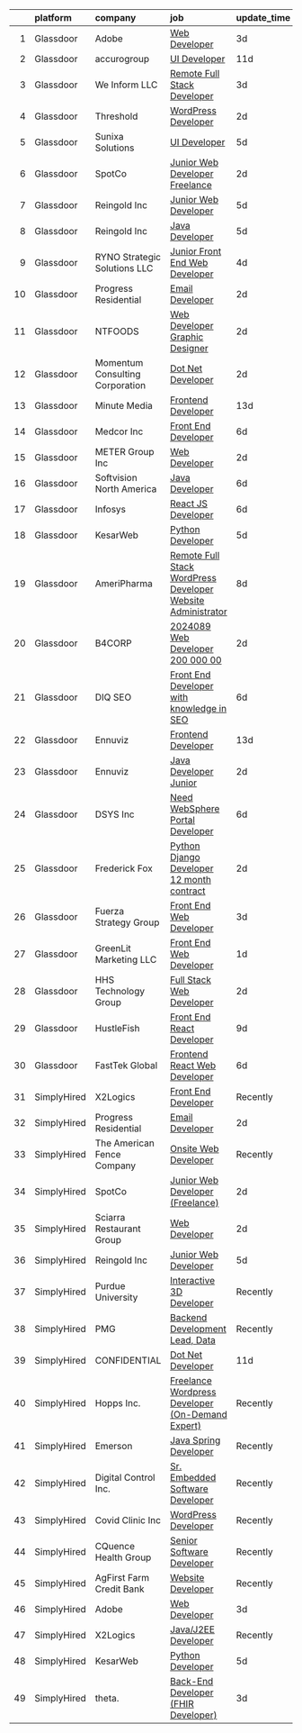 

|    | platform    | company                         | job                                                                                                                                                                                                                                                                                                                                                                                                                                                                                                                                                                                                                                                                                                                                                                                                                                                                                                   | update_time   | location            |
|---:|:------------|:--------------------------------|:------------------------------------------------------------------------------------------------------------------------------------------------------------------------------------------------------------------------------------------------------------------------------------------------------------------------------------------------------------------------------------------------------------------------------------------------------------------------------------------------------------------------------------------------------------------------------------------------------------------------------------------------------------------------------------------------------------------------------------------------------------------------------------------------------------------------------------------------------------------------------------------------------|:--------------|:--------------------|
|  1 | Glassdoor   | Adobe                           | [Web Developer](https://www.glassdoor.com/partner/jobListing.htm?pos=129&ao=1136043&s=58&guid=0000018378a36b3eae08c649a3ba6957&src=GD_JOB_AD&t=SR&vt=w&cs=1_d0f21eef&cb=1664176319921&jobListingId=1008155726526&jrtk=3-0-1gdsa6r1ekhp8801-1gdsa6r1timb9800-7fc70d44936fa01e-)                                                                                                                                                                                                                                                                                                                                                                                                                                                                                                                                                                                                                        | 3d            | San Jose, CA        |
|  2 | Glassdoor   | accurogroup                     | [UI Developer](https://www.glassdoor.com/partner/jobListing.htm?pos=120&ao=1136043&s=58&guid=0000018378a36b3eae08c649a3ba6957&src=GD_JOB_AD&t=SR&vt=w&ea=1&cs=1_b0aadc6e&cb=1664176319918&jobListingId=1008140062147&jrtk=3-0-1gdsa6r1ekhp8801-1gdsa6r1timb9800-325ba47e25c58710-)                                                                                                                                                                                                                                                                                                                                                                                                                                                                                                                                                                                                                    | 11d           | Remote              |
|  3 | Glassdoor   | We Inform LLC                   | [Remote Full Stack Developer](https://www.glassdoor.com/partner/jobListing.htm?pos=116&ao=1136043&s=58&guid=0000018378a36b3eae08c649a3ba6957&src=GD_JOB_AD&t=SR&vt=w&ea=1&cs=1_aeb1a72b&cb=1664176319918&jobListingId=1008156277587&jrtk=3-0-1gdsa6r1ekhp8801-1gdsa6r1timb9800-7cdeba271126d59a-)                                                                                                                                                                                                                                                                                                                                                                                                                                                                                                                                                                                                     | 3d            | Remote              |
|  4 | Glassdoor   | Threshold                       | [WordPress Developer](https://www.glassdoor.com/partner/jobListing.htm?pos=112&ao=1136043&s=58&guid=0000018378a36b3eae08c649a3ba6957&src=GD_JOB_AD&t=SR&vt=w&ea=1&cs=1_879267e0&cb=1664176319917&jobListingId=1008158848325&jrtk=3-0-1gdsa6r1ekhp8801-1gdsa6r1timb9800-2c43d4e82eb89118-)                                                                                                                                                                                                                                                                                                                                                                                                                                                                                                                                                                                                             | 2d            | Remote              |
|  5 | Glassdoor   | Sunixa Solutions                | [UI Developer](https://www.glassdoor.com/partner/jobListing.htm?pos=117&ao=1136043&s=58&guid=0000018378a36b3eae08c649a3ba6957&src=GD_JOB_AD&t=SR&vt=w&ea=1&cs=1_be88be10&cb=1664176319918&jobListingId=1008151517508&jrtk=3-0-1gdsa6r1ekhp8801-1gdsa6r1timb9800-1be69a345728f09d-)                                                                                                                                                                                                                                                                                                                                                                                                                                                                                                                                                                                                                    | 5d            | Remote              |
|  6 | Glassdoor   | SpotCo                          | [Junior Web Developer  Freelance ](https://www.glassdoor.com/partner/jobListing.htm?pos=107&ao=1136043&s=58&guid=0000018378a36b3eae08c649a3ba6957&src=GD_JOB_AD&t=SR&vt=w&ea=1&cs=1_6c9ae033&cb=1664176319917&jobListingId=1008158823138&jrtk=3-0-1gdsa6r1ekhp8801-1gdsa6r1timb9800-55ea2df4d35e9e70-)                                                                                                                                                                                                                                                                                                                                                                                                                                                                                                                                                                                                | 2d            | Remote              |
|  7 | Glassdoor   | Reingold Inc                    | [Junior Web Developer](https://www.glassdoor.com/partner/jobListing.htm?pos=106&ao=1136043&s=58&guid=0000018378a36b3eae08c649a3ba6957&src=GD_JOB_AD&t=SR&vt=w&ea=1&cs=1_9be93e53&cb=1664176319917&jobListingId=1008151861362&jrtk=3-0-1gdsa6r1ekhp8801-1gdsa6r1timb9800-a3bd1a594d1265e2-)                                                                                                                                                                                                                                                                                                                                                                                                                                                                                                                                                                                                            | 5d            | Remote              |
|  8 | Glassdoor   | Reingold Inc                    | [Java Developer](https://www.glassdoor.com/partner/jobListing.htm?pos=124&ao=1136043&s=58&guid=0000018378a36b3eae08c649a3ba6957&src=GD_JOB_AD&t=SR&vt=w&ea=1&cs=1_94462b4f&cb=1664176319919&jobListingId=1008151861361&jrtk=3-0-1gdsa6r1ekhp8801-1gdsa6r1timb9800-c8d824812749e050-)                                                                                                                                                                                                                                                                                                                                                                                                                                                                                                                                                                                                                  | 5d            | Remote              |
|  9 | Glassdoor   | RYNO Strategic Solutions LLC    | [Junior Front End Web Developer](https://www.glassdoor.com/partner/jobListing.htm?pos=119&ao=1136043&s=58&guid=0000018378a36b3eae08c649a3ba6957&src=GD_JOB_AD&t=SR&vt=w&ea=1&cs=1_e7fd8951&cb=1664176319918&jobListingId=1008154621159&jrtk=3-0-1gdsa6r1ekhp8801-1gdsa6r1timb9800-184affa887887896-)                                                                                                                                                                                                                                                                                                                                                                                                                                                                                                                                                                                                  | 4d            | Remote              |
| 10 | Glassdoor   | Progress Residential            | [Email Developer](https://www.glassdoor.com/partner/jobListing.htm?pos=121&ao=1136043&s=58&guid=0000018378a36b3eae08c649a3ba6957&src=GD_JOB_AD&t=SR&vt=w&ea=1&cs=1_7e92df32&cb=1664176319918&jobListingId=1008158897178&jrtk=3-0-1gdsa6r1ekhp8801-1gdsa6r1timb9800-f154aef869fffa24-)                                                                                                                                                                                                                                                                                                                                                                                                                                                                                                                                                                                                                 | 2d            | Remote              |
| 11 | Glassdoor   | NTFOODS                         | [Web Developer Graphic Designer](https://www.glassdoor.com/partner/jobListing.htm?pos=101&ao=1110586&s=58&guid=0000018378a36b3eae08c649a3ba6957&src=GD_JOB_AD&t=SR&vt=w&ea=1&cs=1_366ef989&cb=1664176319916&jobListingId=1008158473502&cpc=F41FEAB56D215062&jrtk=3-0-1gdsa6r1ekhp8801-1gdsa6r1timb9800-fe38243d77069748--6NYlbfkN0AdfXZJl0GGXUSalzVGUWVSLKSqBOtgqDvQLIDRjNDC3sXSD2pGaliFmJwsem2D-NEY6zdgv8Vut9ykzrzubb2RSXGbFBr2vSgQTa8WgPxDwYq6Wpsix0WuVBWG_wAift98Al_YAJFUCfIX4perZgCFJ92WXvPYwrdPuM7VE_DVa2q313uR2JO5oCn_BB-Lv72CADt7_9EkJuCrOsNjLjIaL2M1pMl_NZFk1hhkszmyQFlBklfDjQTA_Iiv6fcqloeRXuNsbQqdTBGCoi3KLhU0Pye_-tFdKASmd6tk_pMTFEpxjc0DSHcRKCBH5nb66FC0KXkvQOE72EW5HUptMqpuYo-KzDX3tfTmHmsJIJElamHY-EtV47YubPfLlKWa89dJerp5Vt52fWoSQ4OCBueyZxgaOavSbE1_lPo3jPZxqsI0Ie2D4VO3Gqdd516NsxG5RdErUn_CGj4fgzH-klwlHu1-q6LvJclYBhnbBLgrYEQgkAoI1qhP6tE6T5DEI24%3D)                               | 2d            | Remote              |
| 12 | Glassdoor   | Momentum Consulting Corporation | [Dot Net Developer](https://www.glassdoor.com/partner/jobListing.htm?pos=103&ao=1110586&s=58&guid=0000018378a36b3eae08c649a3ba6957&src=GD_JOB_AD&t=SR&vt=w&ea=1&cs=1_542915ab&cb=1664176319917&jobListingId=1008158185123&cpc=47CFDC01B3F81FAC&jrtk=3-0-1gdsa6r1ekhp8801-1gdsa6r1timb9800-b254082fe8920f7e--6NYlbfkN0AZiaPZyccuKjlre0e0RaBFeO48J0QExrO5hcuLctOVaN_M4Dm3U4EmfugW9M_YIyCK40Q_qcaTlw5FAu30wx37FNOqH-U5LgkY3FCAs52n11whjyUuDPpSgaQq8IS2Uiecg5K1st_c-v5uugJ9FavxxqalwwApoUiXg7hOtY57TWYwrX8o8Jw-ewGMOQPfzMEDZU4XPEk3gzj8CRYzPCDjc-T9XsdsUkq5BQGqTe9LjJlvyvOIO9ciE85qhaNmgXbMDTRLRadUs4GjF6bopFSygvINNzSYCzMhF5OC94GCEU1HYjZj0PhAvs68LY5luzqgc_USMi5S3O8k9CXJ5zSQJJtqjIG-YquTmhrmJlAD_aODnA4-CrlrfhU3AWFJd1Sw7J5O_qp-ceMF8Tjuh3JDhcJScj692T9LLnCu2oozx8VKRddYMg_dTkvxnHJ6j9nD4inlJr7BDUWikc7eKc_SCp9Cl2CxOwsdmIZsf0U7SYMOMDE4H-oEHPu95LoPrgGcNhXrN0X2Qw%3D%3D)                              | 2d            | Remote              |
| 13 | Glassdoor   | Minute Media                    | [Frontend Developer](https://www.glassdoor.com/partner/jobListing.htm?pos=115&ao=1136043&s=58&guid=0000018378a36b3eae08c649a3ba6957&src=GD_JOB_AD&t=SR&vt=w&ea=1&cs=1_9c83db94&cb=1664176319918&jobListingId=1008134598526&jrtk=3-0-1gdsa6r1ekhp8801-1gdsa6r1timb9800-183d548ffeb1d3f4-)                                                                                                                                                                                                                                                                                                                                                                                                                                                                                                                                                                                                              | 13d           | Remote              |
| 14 | Glassdoor   | Medcor Inc                      | [Front End Developer](https://www.glassdoor.com/partner/jobListing.htm?pos=114&ao=1136043&s=58&guid=0000018378a36b3eae08c649a3ba6957&src=GD_JOB_AD&t=SR&vt=w&ea=1&cs=1_5a47b813&cb=1664176319918&jobListingId=1008148966339&jrtk=3-0-1gdsa6r1ekhp8801-1gdsa6r1timb9800-9ec7f41f0fae97b7-)                                                                                                                                                                                                                                                                                                                                                                                                                                                                                                                                                                                                             | 6d            | Remote              |
| 15 | Glassdoor   | METER Group  Inc                | [Web Developer](https://www.glassdoor.com/partner/jobListing.htm?pos=128&ao=1136043&s=58&guid=0000018378a36b3eae08c649a3ba6957&src=GD_JOB_AD&t=SR&vt=w&ea=1&cs=1_1268405a&cb=1664176319921&jobListingId=1008158787641&jrtk=3-0-1gdsa6r1ekhp8801-1gdsa6r1timb9800-8c7878bb056364ec-)                                                                                                                                                                                                                                                                                                                                                                                                                                                                                                                                                                                                                   | 2d            | Pullman, WA         |
| 16 | Glassdoor   | Softvision   North America      | [Java Developer](https://www.glassdoor.com/partner/jobListing.htm?pos=123&ao=1136043&s=58&guid=0000018378a36b3eae08c649a3ba6957&src=GD_JOB_AD&t=SR&vt=w&ea=1&cs=1_58421a79&cb=1664176319918&jobListingId=1008148364549&jrtk=3-0-1gdsa6r1ekhp8801-1gdsa6r1timb9800-4e4116528eeb4bb0-)                                                                                                                                                                                                                                                                                                                                                                                                                                                                                                                                                                                                                  | 6d            | Atlanta, GA         |
| 17 | Glassdoor   | Infosys                         | [React JS Developer](https://www.glassdoor.com/partner/jobListing.htm?pos=125&ao=1136043&s=58&guid=0000018378a36b3eae08c649a3ba6957&src=GD_JOB_AD&t=SR&vt=w&cs=1_adaacd9e&cb=1664176319919&jobListingId=1008149084426&jrtk=3-0-1gdsa6r1ekhp8801-1gdsa6r1timb9800-14eb3d2a22de2db7-)                                                                                                                                                                                                                                                                                                                                                                                                                                                                                                                                                                                                                   | 6d            | Remote              |
| 18 | Glassdoor   | KesarWeb                        | [Python Developer](https://www.glassdoor.com/partner/jobListing.htm?pos=109&ao=1136043&s=58&guid=0000018378a36b3eae08c649a3ba6957&src=GD_JOB_AD&t=SR&vt=w&ea=1&cs=1_46a8350d&cb=1664176319917&jobListingId=1008151696146&jrtk=3-0-1gdsa6r1ekhp8801-1gdsa6r1timb9800-e53fcfa38857e827-)                                                                                                                                                                                                                                                                                                                                                                                                                                                                                                                                                                                                                | 5d            | San Diego, CA       |
| 19 | Glassdoor   | AmeriPharma                     | [Remote  Full Stack  WordPress Developer   Website Administrator](https://www.glassdoor.com/partner/jobListing.htm?pos=130&ao=1136043&s=58&guid=0000018378a36b3eae08c649a3ba6957&src=GD_JOB_AD&t=SR&vt=w&ea=1&cs=1_9271092c&cb=1664176319921&jobListingId=1008146290008&jrtk=3-0-1gdsa6r1ekhp8801-1gdsa6r1timb9800-0a9188d2a1c04fd4-)                                                                                                                                                                                                                                                                                                                                                                                                                                                                                                                                                                 | 8d            | Orange, CA          |
| 20 | Glassdoor   | B4CORP                          | [2024089 Web Developer  200 000 00](https://www.glassdoor.com/partner/jobListing.htm?pos=102&ao=1110586&s=58&guid=0000018378a36b3eae08c649a3ba6957&src=GD_JOB_AD&t=SR&vt=w&cs=1_85d0620e&cb=1664176319916&jobListingId=1008158976872&cpc=451933188B21919D&jrtk=3-0-1gdsa6r1ekhp8801-1gdsa6r1timb9800-870cf8dab81bae72--6NYlbfkN0BBcNHvdcwdm3ewH9kjvka83ftEJjxlat_DdA1S80VRS6k0mxP7wnwmAsSRP66qfkxiEkMctYB9U9C5_vv74s3Uxm-6uKLfX5Oi6MA8fLBR1DuHMqVwbXqyyPRMdQMM1Pi5fFxQeJ4bksR22Op327xJXWKDcRic_wI4smPCu8HYhAU73kK-viAGGs8fK82oGFcTWctsS-KpElLdB1DFZzZvZoxw924DClKGXWkpWCe-tuDEuMkTMXAGaLfkf3YgFl9a_h9RahRg5ClgqJG1M04Tg4Xr9HYbmTledljnHf3M1MKQUb7txcBgxoS4L1IMfUyaJsbWG0j3krb-1vqfeuqNzVHLTIb1Eif33-vbFihben9ep_faiQphQcHia4wU6sMVLqF9oz7WzhmMoFqaWFoojIIciah7okJn7zOysmoDtNika-vdiUINx6WWI5jBL6qyn-WJcX_mLFWBVC4fB1jDMRcznfpXT50cBBbHNW1tmdR-11yKH2UL)                                               | 2d            | Reston, VA          |
| 21 | Glassdoor   | DIQ SEO                         | [Front End Developer with knowledge in SEO](https://www.glassdoor.com/partner/jobListing.htm?pos=118&ao=1136043&s=58&guid=0000018378a36b3eae08c649a3ba6957&src=GD_JOB_AD&t=SR&vt=w&ea=1&cs=1_cbf95789&cb=1664176319918&jobListingId=1008149803097&jrtk=3-0-1gdsa6r1ekhp8801-1gdsa6r1timb9800-ee95c5c2ad66a98d-)                                                                                                                                                                                                                                                                                                                                                                                                                                                                                                                                                                                       | 6d            | Remote              |
| 22 | Glassdoor   | Ennuviz                         | [Frontend Developer](https://www.glassdoor.com/partner/jobListing.htm?pos=126&ao=1136043&s=58&guid=0000018378a36b3eae08c649a3ba6957&src=GD_JOB_AD&t=SR&vt=w&cs=1_c0150a03&cb=1664176319919&jobListingId=1008134333743&jrtk=3-0-1gdsa6r1ekhp8801-1gdsa6r1timb9800-be6a1bf173ee9760-)                                                                                                                                                                                                                                                                                                                                                                                                                                                                                                                                                                                                                   | 13d           | Jersey City, NJ     |
| 23 | Glassdoor   | Ennuviz                         | [Java Developer Junior ](https://www.glassdoor.com/partner/jobListing.htm?pos=108&ao=1136043&s=58&guid=0000018378a36b3eae08c649a3ba6957&src=GD_JOB_AD&t=SR&vt=w&cs=1_0a86fb00&cb=1664176319917&jobListingId=1008158189404&jrtk=3-0-1gdsa6r1ekhp8801-1gdsa6r1timb9800-9384080126d64f89-)                                                                                                                                                                                                                                                                                                                                                                                                                                                                                                                                                                                                               | 2d            | United States       |
| 24 | Glassdoor   | DSYS  Inc                       | [Need WebSphere Portal Developer](https://www.glassdoor.com/partner/jobListing.htm?pos=111&ao=1136043&s=58&guid=0000018378a36b3eae08c649a3ba6957&src=GD_JOB_AD&t=SR&vt=w&ea=1&cs=1_5bd5f27d&cb=1664176319917&jobListingId=1008148868788&jrtk=3-0-1gdsa6r1ekhp8801-1gdsa6r1timb9800-b169492573cf0573-)                                                                                                                                                                                                                                                                                                                                                                                                                                                                                                                                                                                                 | 6d            | Remote              |
| 25 | Glassdoor   | Frederick Fox                   | [Python Django Developer  12 month contract ](https://www.glassdoor.com/partner/jobListing.htm?pos=104&ao=1110586&s=58&guid=0000018378a36b3eae08c649a3ba6957&src=GD_JOB_AD&t=SR&vt=w&ea=1&cs=1_61ad0192&cb=1664176319917&jobListingId=1008158716779&cpc=0FE1F5EA2BC84A01&jrtk=3-0-1gdsa6r1ekhp8801-1gdsa6r1timb9800-5b4b5f473c9c60d8--6NYlbfkN0Bl9G137Q_XzrQa6vOMLt80DuMt4wBOvJF_5T-lq3Yl74FOsO4K2w7-o2WLQzYUeAgA8fPLOB4LEAYpmFDzOVG6nCgAF9W0h7HiSqEM6Jpbiji3u-rQQJdM03TgRtMEW_g0fYCnTRPtjGwnafQMSIHilc9Uuv8NRzlt8R97aI4goEVSIohG4HgjXtCBcuMygqV8Lsxo0oAvvH8W8mtzEDv4Wd66XUC19Q64BVEaadkXVyC4dHJUCO6O-G-aoRBGkCDlRGBMrhWpjwPwqxPwc_jIo3bnIV6F0KPUox7_O9V26qu2eO2TEHwVQdNrv11BNaE8kdQEjAJ3gZK7Tfw9qYJ_d6xGTNMC2PQdou98i4BrMQCun5T127dOtEYJTknA9O1nhcuuaId0nDRyAJslz_gukmp8iDBiqgBPilV4q5mwB1yl2AuDaqTteKmCss3azfYE5qiGwHbZw6i1wyBCMAlL4LcCZE-63CynvuGFx1Vn7GEwJHWBlM7qtTNTUMarTvyuWCaT2qFAVQ%3D%3D)    | 2d            | Remote              |
| 26 | Glassdoor   | Fuerza Strategy Group           | [Front End Web Developer](https://www.glassdoor.com/partner/jobListing.htm?pos=110&ao=1136043&s=58&guid=0000018378a36b3eae08c649a3ba6957&src=GD_JOB_AD&t=SR&vt=w&ea=1&cs=1_fb0011bd&cb=1664176319917&jobListingId=1008156122053&jrtk=3-0-1gdsa6r1ekhp8801-1gdsa6r1timb9800-6a958374b61b92fa-)                                                                                                                                                                                                                                                                                                                                                                                                                                                                                                                                                                                                         | 3d            | Remote              |
| 27 | Glassdoor   | GreenLit Marketing LLC          | [Front End Web Developer](https://www.glassdoor.com/partner/jobListing.htm?pos=113&ao=1136043&s=58&guid=0000018378a36b3eae08c649a3ba6957&src=GD_JOB_AD&t=SR&vt=w&ea=1&cs=1_57c6b7c2&cb=1664176319917&jobListingId=1008159524896&jrtk=3-0-1gdsa6r1ekhp8801-1gdsa6r1timb9800-2a9291f50d286778-)                                                                                                                                                                                                                                                                                                                                                                                                                                                                                                                                                                                                         | 1d            | Remote              |
| 28 | Glassdoor   | HHS Technology Group            | [Full Stack Web Developer](https://www.glassdoor.com/partner/jobListing.htm?pos=122&ao=1136043&s=58&guid=0000018378a36b3eae08c649a3ba6957&src=GD_JOB_AD&t=SR&vt=w&ea=1&cs=1_7500bf09&cb=1664176319918&jobListingId=1008158920539&jrtk=3-0-1gdsa6r1ekhp8801-1gdsa6r1timb9800-56fca8b4fd588789-)                                                                                                                                                                                                                                                                                                                                                                                                                                                                                                                                                                                                        | 2d            | Remote              |
| 29 | Glassdoor   | HustleFish                      | [Front End React Developer](https://www.glassdoor.com/partner/jobListing.htm?pos=127&ao=1136043&s=58&guid=0000018378a36b3eae08c649a3ba6957&src=GD_JOB_AD&t=SR&vt=w&ea=1&cs=1_c78d7eef&cb=1664176319919&jobListingId=1008145266164&jrtk=3-0-1gdsa6r1ekhp8801-1gdsa6r1timb9800-b89c63c402f81802-)                                                                                                                                                                                                                                                                                                                                                                                                                                                                                                                                                                                                       | 9d            | Remote              |
| 30 | Glassdoor   | FastTek Global                  | [Frontend React Web Developer](https://www.glassdoor.com/partner/jobListing.htm?pos=105&ao=1110586&s=58&guid=0000018378a36b3eae08c649a3ba6957&src=GD_JOB_AD&t=SR&vt=w&ea=1&cs=1_3a7d0b84&cb=1664176319917&jobListingId=1008148872640&cpc=654405A9B1E0A9F5&jrtk=3-0-1gdsa6r1ekhp8801-1gdsa6r1timb9800-9cbf17a88d8f88cc--6NYlbfkN0Az9dGzmoqKccvpcm3t3G7jEvFeta23pvltH6fcBy3LrPVjE2rxg7kPFDqNQ1VyFFxglvQCxnOW_tbfmnrGCkoGK6oOZv44viupygUXOn6yGmmwbGGqbC0bAWUIObDC7sGlil-7jsN0Q9gDa0TMMvZnCR6HUFlx8E_oDhZt_oDqQyvobv_0WuKxtRG5FYf_HU5_DIZaXCH2EWlD2W1Oh9-Hwfy3r3I5sQOfNCp8TbiNTxeDzLF3VidP95EYjeSaqq7XBkjz9zjfd1_KWMpM-zAYH2imMi80Og-R_JS7LtelWtcussKXyE1-t2vQdKh1hIvG24Dh7MH0zUwIserePaoEpL9f0ySAmQFNazFnj9AiS2EK_Zin3bGWrWLYdrY4vamjBgdnN7_5B23azprKDfsA-F0paMohMKY3Uqrk3nf0Y_7sPdO431Xius-e49ltyWPwQxMt7WDdp-r6TOqp-GdX7flpKl-PxuE2Y6y7qB0RfShDQO_zPD940958KczeNyR1oOlSJZ-hm8sKyIxp51azz4dxiYPUMdk%3D) | 6d            | Remote              |
| 31 | SimplyHired | X2Logics                        | [Front End Developer](https://www.simplyhired.com/job/kiUoi39AVToaIfax6ezE_dPyoIHAcBJPIQwvVCq7B__h-bP8HAhcyg?q=digital+developer)                                                                                                                                                                                                                                                                                                                                                                                                                                                                                                                                                                                                                                                                                                                                                                     | Recently      | Remote              |
| 32 | SimplyHired | Progress Residential            | [Email Developer](https://www.simplyhired.com/job/rp66UqsxCseEPyYNEaRgBqdbXJHoKKsepOKqOynOE0iDUuwAApRwVw?q=digital+developer)                                                                                                                                                                                                                                                                                                                                                                                                                                                                                                                                                                                                                                                                                                                                                                         | 2d            | Remote +1 location  |
| 33 | SimplyHired | The American Fence Company      | [Onsite Web Developer](https://www.simplyhired.com/job/JPrro6C7w6O5TOv2cGQS-Kp6XNa4pMU8wglGByV5pMb8H9AeYMoOhg?q=digital+developer)                                                                                                                                                                                                                                                                                                                                                                                                                                                                                                                                                                                                                                                                                                                                                                    | Recently      | Lavista, NE         |
| 34 | SimplyHired | SpotCo                          | [Junior Web Developer (Freelance)](https://www.simplyhired.com/job/Jm1bSOrM7LmGsVyDx5_QBYzfQRBQkE0Aef8XijskFk8QrneO1frGrQ?q=digital+developer)                                                                                                                                                                                                                                                                                                                                                                                                                                                                                                                                                                                                                                                                                                                                                        | 2d            | Remote              |
| 35 | SimplyHired | Sciarra Restaurant Group        | [Web Developer](https://www.simplyhired.com/job/8F1FDY_XGxGeGJ315Grc7FhhWPlEt6zvotM5ifzDwaJ3Q-sAP2nKIw?q=digital+developer)                                                                                                                                                                                                                                                                                                                                                                                                                                                                                                                                                                                                                                                                                                                                                                           | 2d            | Wildwood, NJ        |
| 36 | SimplyHired | Reingold Inc                    | [Junior Web Developer](https://www.simplyhired.com/job/VHbuHxbVlYCsxy9x9YTWLLsJDn0p_KCmXYyII1xXl-QWZMJWV_AEKA?q=digital+developer)                                                                                                                                                                                                                                                                                                                                                                                                                                                                                                                                                                                                                                                                                                                                                                    | 5d            | Remote              |
| 37 | SimplyHired | Purdue University               | [Interactive 3D Developer](https://www.simplyhired.com/job/V76HiP4xnvRBBT6K-n3_Aj63UnWdSszyw3n14uNA9KGovlsslfuQvw?q=digital+developer)                                                                                                                                                                                                                                                                                                                                                                                                                                                                                                                                                                                                                                                                                                                                                                | Recently      | Hammond, IN         |
| 38 | SimplyHired | PMG                             | [Backend Development Lead, Data](https://www.simplyhired.com/job/uxTMICdKzKtvSGLPBYblN78-LCxFfWNehEvZvo4j0QT1xEnBp2gFkg?q=digital+developer)                                                                                                                                                                                                                                                                                                                                                                                                                                                                                                                                                                                                                                                                                                                                                          | Recently      | Fort Worth, TX      |
| 39 | SimplyHired | CONFIDENTIAL                    | [Dot Net Developer](https://www.simplyhired.com/job/tJahcy-ZfqpE7ZPxloZ3FBqTCNXL6rcVEm1D4ddyljeeKlrePz2Oeg?q=digital+developer)                                                                                                                                                                                                                                                                                                                                                                                                                                                                                                                                                                                                                                                                                                                                                                       | 11d           | West Palm Beach, FL |
| 40 | SimplyHired | Hopps Inc.                      | [Freelance Wordpress Developer (On-Demand Expert)](https://www.simplyhired.com/job/omp4Pj48b8uhUxMbVR0NFnU-QH-V_9HwQoLV7WzYauPjGMYe2Ko9Jg?q=digital+developer)                                                                                                                                                                                                                                                                                                                                                                                                                                                                                                                                                                                                                                                                                                                                        | Recently      | Remote              |
| 41 | SimplyHired | Emerson                         | [Java Spring Developer](https://www.simplyhired.com/job/lkTOHav4wiqBjyXtTV3q3YqQ4CN9oPJb96tDFFJYNW3uU3HR2MvNZA?q=digital+developer)                                                                                                                                                                                                                                                                                                                                                                                                                                                                                                                                                                                                                                                                                                                                                                   | Recently      | Sidney, OH          |
| 42 | SimplyHired | Digital Control Inc.            | [Sr. Embedded Software Developer](https://www.simplyhired.com/job/PboyWzsAqElCiwpTQIQUz4_atthVnWvZnpuytS7xdHrqWLCo0i1SKw?q=digital+developer)                                                                                                                                                                                                                                                                                                                                                                                                                                                                                                                                                                                                                                                                                                                                                         | Recently      | Kent, WA            |
| 43 | SimplyHired | Covid Clinic Inc                | [WordPress Developer](https://www.simplyhired.com/job/dbvSQmC7qX2_7_--FHo7nPLd3oWU_SUGL7E4rX63d_pTWPynMXe2og?q=digital+developer)                                                                                                                                                                                                                                                                                                                                                                                                                                                                                                                                                                                                                                                                                                                                                                     | Recently      | California          |
| 44 | SimplyHired | CQuence Health Group            | [Senior Software Developer](https://www.simplyhired.com/job/rXejcC5VGzbaXZDEGAxx2xnekZyti0oyHZoOaCZ9vpYnmbpxS_6zng?q=digital+developer)                                                                                                                                                                                                                                                                                                                                                                                                                                                                                                                                                                                                                                                                                                                                                               | Recently      | Omaha, NE           |
| 45 | SimplyHired | AgFirst Farm Credit Bank        | [Website Developer](https://www.simplyhired.com/job/XT3hCkL1thcJ7E0gmD4WIcLFoKHvcn9rU5czBBPEsode7ZOSZjlGCQ?q=digital+developer)                                                                                                                                                                                                                                                                                                                                                                                                                                                                                                                                                                                                                                                                                                                                                                       | Recently      | Columbia, SC        |
| 46 | SimplyHired | Adobe                           | [Web Developer](https://www.simplyhired.com/job/BnwMV-i_vqNO9nPgIUff7cbt5VKHUCB87Ppz6DsdWWOZ5nVfiQ9f3w?q=digital+developer)                                                                                                                                                                                                                                                                                                                                                                                                                                                                                                                                                                                                                                                                                                                                                                           | 3d            | San Jose, CA        |
| 47 | SimplyHired | X2Logics                        | [Java/J2EE Developer](https://www.simplyhired.com/job/Rq4bMxpNluPdJ1R4ABpAYd8C12UVODmGexPpzb7DhAcQBlsEvekSOA?q=digital+developer)                                                                                                                                                                                                                                                                                                                                                                                                                                                                                                                                                                                                                                                                                                                                                                     | Recently      | Remote              |
| 48 | SimplyHired | KesarWeb                        | [Python Developer](https://www.simplyhired.com/job/QxreWparnLtMjzTSkPC9YqP-sQ3nP0fI6UrKeBgklsJqDBr_4miakw?q=digital+developer)                                                                                                                                                                                                                                                                                                                                                                                                                                                                                                                                                                                                                                                                                                                                                                        | 5d            | San Diego, CA       |
| 49 | SimplyHired | theta.                          | [Back-End Developer (FHIR Developer)](https://www.simplyhired.com/job/7-qRRmYsssUKPZNvjh-l1uGP8AhTA1lQl_jNLTlod44tMCgugYAbqQ?q=digital+developer)                                                                                                                                                                                                                                                                                                                                                                                                                                                                                                                                                                                                                                                                                                                                                     | 3d            | Remote              |